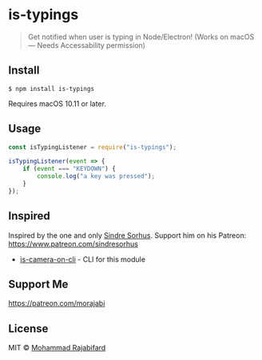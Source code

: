# is-typings

> Get notified when user is typing in Node/Electron! (Works on macOS — Needs Accessability permission)

## Install

```
$ npm install is-typings
```

Requires macOS 10.11 or later.

## Usage

```js
const isTypingListener = require("is-typings");

isTypingListener(event => {
	if (event === "KEYDOWN") {
		console.log("a key was pressed");
	}
});
```

## Inspired

Inspired by the one and only [Sindre Sorhus](https://sindresorhus.com). Support him on his Patreon: https://www.patreon.com/sindresorhus

- [is-camera-on-cli](https://github.com/sindresorhus/is-camera-on-cli) - CLI for this module

## Support Me

https://patreon.com/morajabi

## License

MIT © [Mohammad Rajabifard](https://morajabi.im)
